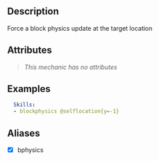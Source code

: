 ## Description
Force a block physics update at the target location


## Attributes
>*This mechanic has no attributes*


## Examples
```yaml
  Skills:
  - blockphysics @selflocation{y=-1}
```


## Aliases
- [x] bphysics